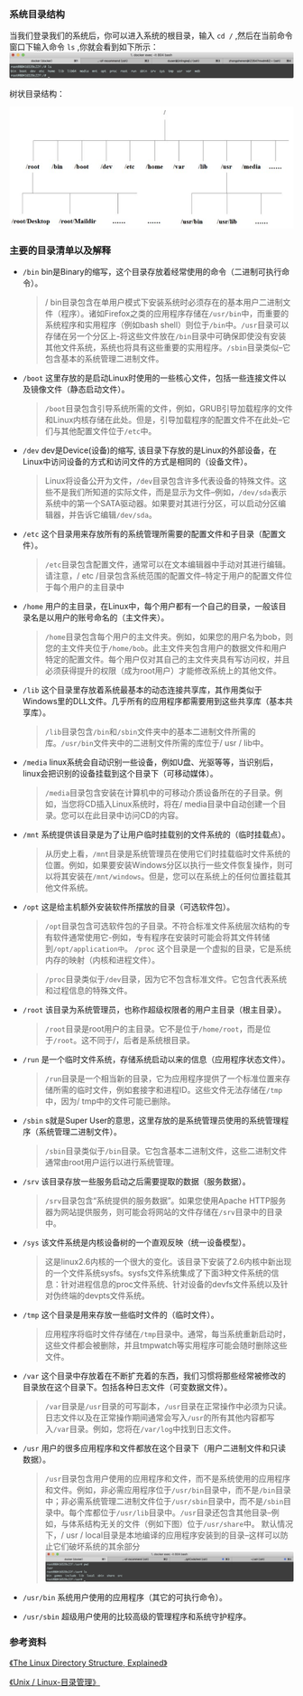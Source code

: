 ### 系统目录结构

当我们登录我们的系统后，你可以进入系统的根目录，输入 `cd /` ,然后在当前命令窗口下输入命令 `ls` ,你就会看到如下所示：
![image](../images/Linux-2-ls.jpg)

树状目录结构：

![image](../images/Linux-2-directory.jpg)

### 主要的目录清单以及解释

* `/bin` bin是Binary的缩写，这个目录存放着经常使用的命令（二进制可执行命令）。

  > / bin目录包含在单用户模式下安装系统时必须存在的基本用户二进制文件（程序）。诸如Firefox之类的应用程序存储在`/usr/bin`中，而重要的系统程序和实用程序（例如bash shell）则位于`/bin`中。`/usr`目录可以存储在另一个分区上-将这些文件放在`/bin`目录中可确保即使没有安装其他文件系统，系统也将具有这些重要的实用程序。`/sbin`目录类似–它包含基本的系统管理二进制文件。

* `/boot` 这里存放的是启动Linux时使用的一些核心文件，包括一些连接文件以及镜像文件（静态启动文件）。
  > `/boot`目录包含引导系统所需的文件，例如，GRUB引导加载程序的文件和Linux内核存储在此处。但是，引导加载程序的配置文件不在此处–它们与其他配置文件位于`/etc`中。

* `/dev` dev是Device(设备)的缩写, 该目录下存放的是Linux的外部设备，在Linux中访问设备的方式和访问文件的方式是相同的（设备文件）。
  
  > Linux将设备公开为文件，`/dev`目录包含许多代表设备的特殊文件。这些不是我们所知道的实际文件，而是显示为文件–例如，`/dev/sda`表示系统中的第一个SATA驱动器。如果要对其进行分区，可以启动分区编辑器，并告诉它编辑`/dev/sda`。

* `/etc` 这个目录用来存放所有的系统管理所需要的配置文件和子目录（配置文件）。
  
  > `/etc`目录包含配置文件，通常可以在文本编辑器中手动对其进行编辑。请注意，/ etc /目录包含系统范围的配置文件–特定于用户的配置文件位于每个用户的主目录中

* `/home` 用户的主目录，在Linux中，每个用户都有一个自己的目录，一般该目录名是以用户的账号命名的（主文件夹）。
  
  > `/home`目录包含每个用户的主文件夹。例如，如果您的用户名为bob，则您的主文件夹位于`/home/bob`。此主文件夹包含用户的数据文件和用户特定的配置文件。每个用户仅对其自己的主文件夹具有写访问权，并且必须获得提升的权限（成为root用户）才能修改系统上的其他文件。

* `/lib` 这个目录里存放着系统最基本的动态连接共享库，其作用类似于Windows里的DLL文件。几乎所有的应用程序都需要用到这些共享库（基本共享库）。
  
  > `/lib`目录包含`/bin`和`/sbin`文件夹中的基本二进制文件所需的库。`/usr/bin`文件夹中的二进制文件所需的库位于/ usr / lib中。

* `/media` linux系统会自动识别一些设备，例如U盘、光驱等等，当识别后，linux会把识别的设备挂载到这个目录下（可移动媒体）。
  
  > `/media`目录包含安装在计算机中的可移动介质设备所在的子目录。例如，当您将CD插入Linux系统时，将在/ media目录中自动创建一个目录。您可以在此目录中访问CD的内容。

* `/mnt` 系统提供该目录是为了让用户临时挂载别的文件系统的（临时挂载点）。
  
  > 从历史上看，`/mnt`目录是系统管理员在使用它们时挂载临时文件系统的位置。例如，如果要安装Windows分区以执行一些文件恢复操作，则可以将其安装在`/mnt/windows`。但是，您可以在系统上的任何位置挂载其他文件系统。

* `/opt` 这是给主机额外安装软件所摆放的目录（可选软件包）。
  
  > `/opt`目录包含可选软件包的子目录。不符合标准文件系统层次结构的专有软件通常使用它-例如，专有程序在安装时可能会将其文件转储到`/opt/application中`。
`/proc` 这个目录是一个虚拟的目录，它是系统内存的映射（内核和进程文件）。

  > `/proc`目录类似于`/dev`目录，因为它不包含标准文件。它包含代表系统和过程信息的特殊文件。

* `/root` 该目录为系统管理员，也称作超级权限者的用户主目录（根主目录）。

  > `/root`目录是root用户的主目录。它不是位于`/home/root`，而是位于`/root`。这不同于/，后者是系统根目录。

* `/run` 是一个临时文件系统，存储系统启动以来的信息（应用程序状态文件）。

  > `/run`目录是一个相当新的目录，它为应用程序提供了一个标准位置来存储所需的临时文件，例如套接字和进程ID。这些文件无法存储在`/tmp`中，因为/ tmp中的文件可能已删除。

* `/sbin` s就是Super User的意思，这里存放的是系统管理员使用的系统管理程序（系统管理二进制文件）。

  > `/sbin`目录类似于`/bin`目录。它包含基本二进制文件，这些二进制文件通常由root用户运行以进行系统管理。

* `/srv` 该目录存放一些服务启动之后需要提取的数据（服务数据）。

  > `/srv`目录包含“系统提供的服务数据”。如果您使用Apache HTTP服务器为网站提供服务，则可能会将网站的文件存储在`/srv`目录中的目录中。

* `/sys` 该文件系统是内核设备树的一个直观反映（统一设备模型）。

  > 这是linux2.6内核的一个很大的变化。该目录下安装了2.6内核中新出现的一个文件系统sysfs。sysfs文件系统集成了下面3种文件系统的信息：针对进程信息的proc文件系统、针对设备的devfs文件系统以及针对伪终端的devpts文件系统。

* `/tmp` 这个目录是用来存放一些临时文件的（临时文件）。

  > 应用程序将临时文件存储在`/tmp`目录中。通常，每当系统重新启动时，这些文件都会被删除，并且tmpwatch等实用程序可能会随时删除这些文件。

* `/var` 这个目录中存放着在不断扩充着的东西，我们习惯将那些经常被修改的目录放在这个目录下。包括各种日志文件（可变数据文件）。

  > `/var`目录是`/usr`目录的可写副本，`/usr`目录在正常操作中必须为只读。日志文件以及在正常操作期间通常会写入`/usr`的所有其他内容都写入`/var`目录。例如，您将在`/var/log`中找到日志文件。

* `/usr` 用户的很多应用程序和文件都放在这个目录下（用户二进制文件和只读数据）。

  > `/usr`目录包含用户使用的应用程序和文件，而不是系统使用的应用程序和文件。例如，非必需应用程序位于`/usr/bin`目录中，而不是`/bin`目录中；非必需系统管理二进制文件位于`/usr/sbin`目录中，而不是`/sbin`目录中。每个库都位于`/usr/lib`目录中。`/usr`目录还包含其他目录–例如，与体系结构无关的文件（例如下图）位于`/usr/share`中。
  默认情况下，/ usr / local目录是本地编译的应用程序安装到的目录–这样可以防止它们破坏系统的其余部分
  ![image](../images/Linux-2-usr-dir.jpg)
* `/usr/bin` 系统用户使用的应用程序（其它的可执行命令）。
* `/usr/sbin` 超级用户使用的比较高级的管理程序和系统守护程序。


### 参考资料
[《The Linux Directory Structure, Explained》](https://www.howtogeek.com/117435/htg-explains-the-linux-directory-structure-explained/)

[《Unix / Linux-目录管理》](https://www.tutorialspoint.com/unix/unix-directories.htm)

